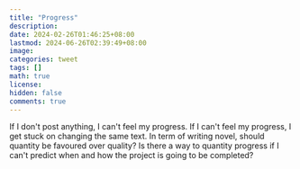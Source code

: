 ```yaml
---
title: "Progress"
description: 
date: 2024-02-26T01:46:25+08:00
lastmod: 2024-06-26T02:39:49+08:00
image: 
categories: tweet
tags: []
math: true
license: 
hidden: false
comments: true
---
```


If I don't post anything, I can't feel my progress. If I can't feel my progress, I get stuck on changing the same text. In term of writing novel, should quantity be favoured over quality? Is there a way to quantity progress if I can't predict when and how the project is going to be completed?


